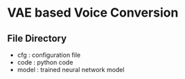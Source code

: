 # VAE based Voice Conversion
## File Directory
- cfg : configuration file
- code : python code
- model : trained neural network model 